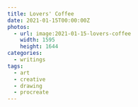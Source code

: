 ```yaml
---
title: Lovers' Coffee
date: 2021-01-15T00:00:00Z
photos:
  - url: image:2021-01-15-lovers-coffee
    width: 1595
    height: 1644
categories:
  - writings
tags:
  - art
  - creative
  - drawing
  - procreate
---
```

